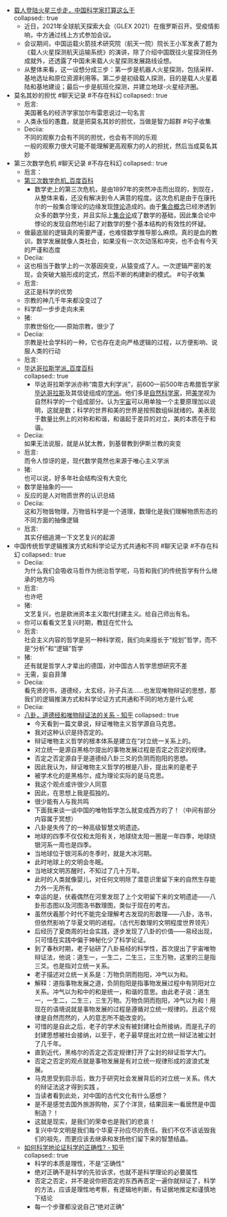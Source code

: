 - [载人登陆火星三步走，中国科学家打算这么干](https://www.guancha.cn/industry-science/2021_06_26_595925_1.shtml)  
  collapsed:: true
	- 近日，2021年全球航天探索大会（GLEX 2021）在俄罗斯召开。受疫情影响，中方通过线上方式参加会议。
	- 会议期间，中国运载火箭技术研究院（航天一院）院长王小军发表了题为《载人火星探测航天运输系统》的演讲，除了介绍中国既往火星探测任务成就外，还透露了中国未来载人火星探测发展路线设想。
	- 从整体来看，这一设想分成三步：第一步是机器人火星探测，包括采样、基地选址和原位资源利用等。第二步是初级载人探测，目的是载人火星着陆和基地建设；最后一步是航班化探测，并建立地球-火星经济圈。
- 莫名其妙的担忧 #聊天记录 #不存在科幻
  collapsed:: true
	- 卮言:  
	  美国著名的经济学家加尔布雷恩说过一句名言
	- 人类永恒的愚蠢，就是把莫名其妙的担忧，当做是智力超群 #句子收集
	- Deciia:  
	  不同的观察力会有不同的担忧，也会有不同的乐观  
	  一般的观察力很大可能不能理解更高观察力的人的担扰，然后当成莫名其妙
- 第三次数学危机 #聊天记录 #不存在科幻
  collapsed:: true
	- 卮言：
	- [第三次数学危机_百度百科](https://baike.baidu.com/item/%E7%AC%AC%E4%B8%89%E6%AC%A1%E6%95%B0%E5%AD%A6%E5%8D%B1%E6%9C%BA/3891463?fr=aladdin)
		- 数学史上的第三次危机，是由1897年的突然冲击而出现的，到现在，从整体来看，还没有解决到令人满意的程度。这次危机是由于在康托尔的一般集合理论的边缘发现[悖论](https://baike.baidu.com/item/%E6%82%96%E8%AE%BA/126620)造成的。由于[集合概念](https://baike.baidu.com/item/%E9%9B%86%E5%90%88%E6%A6%82%E5%BF%B5/6341172)已经渗透到众多的数学分支，并且实际上[集合论](https://baike.baidu.com/item/%E9%9B%86%E5%90%88%E8%AE%BA/494533)成了数学的基础，因此集合论中悖论的发现自然地引起了对数学的整个基本结构的有效性的怀疑。
	- 做最底层的逻辑真的需要严谨，也难怪数学推导那么麻烦。真的是血的教训，数学发展就像人类社会，如果没有一次次动荡和冲突，也不会有今天的严谨和态度
	- Deciia:
	- 这也相当于数学上的一次基因突变，从猿变成了人。一次逻辑严密的发现，会突破大脑形成的定式，然后不断的构建新的模式。 #句子收集
	- 卮言:  
	  这正是科学的优势
	- 宗教的神几千年来都没变过了
	- 科学却一步步走向未来
	- 猪:  
	  宗教世俗化——原始宗教，很少了
	- Deciia:  
	  宗教是社会学科的一种，它也存在走向严格逻辑的过程，以方便影响、说服人类的行动
	- 卮言:
	- [毕达哥拉斯学派_百度百科](https://baike.baidu.com/item/%E6%AF%95%E8%BE%BE%E5%93%A5%E6%8B%89%E6%96%AF%E5%AD%A6%E6%B4%BE/1544113?fr=aladdin)  
	  collapsed:: true
		- 毕达哥拉斯学派亦称“南意大利学派”，前600一前500年古希腊哲学家[毕达哥拉斯](https://baike.baidu.com/item/%E6%AF%95%E8%BE%BE%E5%93%A5%E6%8B%89%E6%96%AF/328218)及其信徒组成的[学派](https://baike.baidu.com/item/%E5%AD%A6%E6%B4%BE/658793)。他们多是[自然科学家](https://baike.baidu.com/item/%E8%87%AA%E7%84%B6%E7%A7%91%E5%AD%A6%E5%AE%B6/1210409)，把[美学](https://baike.baidu.com/item/%E7%BE%8E%E5%AD%A6/743)视为自然科学的一个组成部分。认为[宇宙](https://baike.baidu.com/item/%E5%AE%87%E5%AE%99/31801)可以用单独一个主要原理加以说明，这就是数；科学的世界和美的世界是按照数组纵就绪的。美表现于数量比例上的对称和和谐，和谐起于差异的对立，美的本质在于和谐。
	- Deciia:  
	  如果无法说服，就是从犹太教，到基督教到伊斯兰教的突变
	- 卮言:  
	  而令人惊讶的是，现代数学竟然也来源于唯心主义学派
	- 猪:  
	  也可以说，好多年社会结构没有大变化
	- 数学是抽象的——
	- 反应的是人对物质世界的认识总结
	- Deciia:  
	  这和万物皆物理，万物皆科学是一个道理，数理化是我们理解物质形态的不同方面的抽像逻辑
	- 卮言:  
	  其实仔细追溯一下文艺复兴的起源
- 中国传统哲学逻辑推演方式和科学论证方式共通和不同 #聊天记录 #不存在科幻
  collapsed:: true
	- Deciia:  
	  为什么我们会吸收马哲作为统治哲学呢，马哲和我们的传统哲学有什么继承的地方吗
	- 卮言:  
	  也许吧
	- 猪:  
	  文艺复兴，也是欧洲资本主义取代封建主义。给自己师出有名。
	- 你可以看看文艺复兴时期，教廷在忙什么
	- 卮言:  
	  社会主义内容的哲学是另一种科学观，我们向来擅长于“规划”哲学，而不是“分析”和“逻辑”哲学
	- 猪:  
	  还有就是哲学人才辈出的德国，对中国古人哲学思想研究不差
	- 无需，妄自菲薄
	- Deciia:  
	  看先贤的书，道德经，太玄经，孙子兵法……也发现唯物辩证的思想，那我们的逻辑推演方式和科学论证方式共通和不同的地方是什么呢
	- Deciia:
	- [八卦，道德经和唯物辩证法的关系 - 知乎](https://zhuanlan.zhihu.com/p/357889856)
	  collapsed:: true
		- 今天看到一篇文章说，辩证唯物主义哲学源自马克思。
		- 我对这种认识是持否定的。
		- 辩证唯物主义哲学的根本体系是建立在“对立统一关系上的。
		- 对立统一是源自黑格尔提出的事物发展过程是否定之否定的规律。
		- 否定之否定源自于是道德经八卦三爻的负阴而抱阳的思想。
		- 因此我认为，辩证唯物主义哲学的根是八卦，提出来的是老子
		- 被学术化的是黑格尔，成为理论实际的是马克思。
		- 我这个观点或许很少人同意
		- 因此，在思想上我是孤独的。
		- 很少能有人与我共鸣
		- 下面我来谈一谈中国的唯物哲学怎么就变成西方的了！（中间有部分内容属于冥想）
		- 八卦是失传了的一种高级智慧文明遗迹。
		- 地球的四季不仅仅和太阳有关，地球绕太阳一圈是一年四季，地球绕银河系一周也是四季。
		- 当地球位于银河系的冬季时，就是大冰河期。
		- 此时地球上的文明会冬眠。
		- 当地球文明苏醒时，不知过了几十万年。
		- 此时的人类就像婴儿，对任何文明除了潜意识里留下来的自然生存能力外一无所有。
		- 幸运的是，伏羲偶然在河里发现了上个文明留下来的文明遗迹——八卦形态图以及河图洛书数理图，类似于现在的考古。
		- 虽然伏羲那个时代不能完全理解考古发现的形数理——八卦，洛书，但依然影响了华夏文明的进程。（古代形数理的文明程度世界领先）
		- 后经历了夏商周的社会实践，逐步发现了八卦的价值——易经出现，只可惜在实践中偏于神秘化少了科学论证。
		- 到了春秋时期，老子钻研了八卦易经的科学性，首次提出了宇宙唯物辩证法，他说：道生一，一生二，二生三，三生万物，这里的三是指三爻。也是指对立统一关系。
		- 老子描述对立统一关系是：万物负阴而抱阳，冲气以为和。
		- 解释：道指事物发展之道，负阴抱阳是指事物发展过程中有阴阳对立关系。冲气以为和中的和是统一，和谐的意思。由此老子说：道生一，一生二，二生三，三生万物。万物负阴而抱阳，冲气以为和！用现在的语境说就是事物发展的过程是遵循对立统一规律的。且这个规律是自然而然的，人的意志所不能改变的。
		- 可惜的是自此之后，老子的学术没有被封建社会所接纳，而是孔子的封建思想被社会接纳，以至于，老子最早提出对立统一辩证法被尘封了几千年。
		- 直到近代，黑格尔的否定之否定规律打开了尘封的辩证哲学大门。
		- 否定之否定的观点就是事物发展是有对立统一规律形成的波浪式发展。
		- 马克思受到启示后，致力于研究社会发展背后的对立统一关系。伟大的辩证法这才得到实践 。
		- 当读者看到此处，对中国的古代文化有什么感想？
		- 是不是感觉去国外旅游购物，买了个洋货，结果回来一看居然是中国制造？！
		- 这就是现实，是我们的荣幸也是我们的悲哀！
		- 复兴中华文明是我们每个华夏子孙应尽的责任。我们不仅不该诋毁我们的祖先，而更应该去继承和发扬他们留下来的智慧结晶。
	- [如何科学地论证科学的正确性? - 知乎](https://www.zhihu.com/question/57361100/answer/406235962)  
	  collapsed:: true
		- 科学的本质是理性，不是“正确性”
		- 绝对正确不是科学的先验诉求，也就不是科学理论的必要属性
		- 否定之否定，并不是说你把否定的东西再否定一遍你就辩证了，科学的方法，应该是理性地考察，有逻辑地判断，有证据地推定和谨慎地下结论
		- 每一个步骤都没说自己“绝对正确”